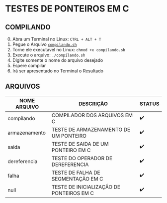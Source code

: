 # TESTES DE PONTEIROS EM C

## COMPILANDO

0. Abra um Terminal no Linux: `CTRL + ALT + T`
1. Pegue o Arquivo [`compilando.sh`]()
2. Torne ele executavel no Linux: `chmod +x compilando.sh`
3. Execute o arquivo: `./compilando.sh`
4. Digite somente o nome do arquivo desejado
5. Espere compilar
6. Irá ser apresentado no Terminal o Resultado

## ARQUIVOS

NOME ARQUIVO|DESCRIÇÃO|STATUS
|---|---|---|
compilando| COMPILADOR DOS ARQUIVOS EM C| :heavy_check_mark:
armazenamento| TESTE DE ARMAZENAMENTO DE UM PONTEIRO|:heavy_check_mark:
saida| TESTE DE SAIDA DE UM PONTEIRO EM C|:heavy_check_mark:
dereferencia| TESTE DO OPERADOR DE DEREFERENCIA|:heavy_check_mark:
falha| TESTE DE FALHA DE SEGMENTAÇÃO EM C|:heavy_check_mark:
null | TESTE DE INICIALIZAÇÃO DE PONTEIROS EM C|:heavy_check_mark: